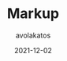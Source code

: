 ---
author: avolakatos
date: 2021-12-02
publisher: httparchive
tags:
  - studies
  - html
target_url: https://almanac.httparchive.org/en/2021/markup
title: Markup
---